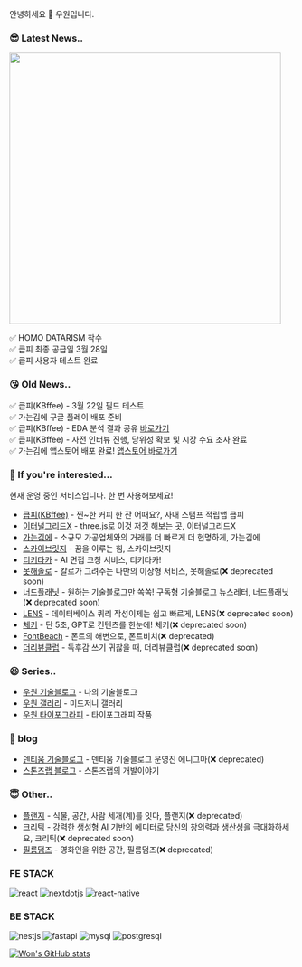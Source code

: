 안녕하세요 👏
우원입니다.

### 😎 Latest News..

<a href="https://homo-datarism.vercel.app/" target="_blank">
<img src="https://github.com/user-attachments/assets/bca704a3-e882-49a8-a69f-790f865d6241" width="480"/>
</a>

✅ HOMO DATARISM 착수  
✅ 큽피 최종 공급일 3월 28일  
✅ 큽피 사용자 테스트 완료

### 😘 Old News..
✅ 큽피(KBffee) - 3월 22일 필드 테스트  
✅ 가는김에 구글 플레이 배포 준비  
✅ 큽피(KBffee) - EDA 분석 결과 공유 [바로가기](https://github.com/thewoowon/KBffee-interview-analysis)  
✅ 큽피(KBffee) - 사전 인터뷰 진행, 당위성 확보 및 시장 수요 조사 완료  
✅ 가는김에 앱스토어 배포 완료! [앱스토어 바로가기](https://apps.apple.com/kr/app/%EA%B0%80%EB%8A%94%EA%B9%80%EC%97%90/id6742342931)   

### 🥳 If you're interested...
현재 운영 중인 서비스입니다. 한 번 사용해보세요!

- [큽피(KBffee)](https://github.com/thewoowon/KBffee) - 찐~한 커피 한 잔 어때요?, 사내 스탬프 적립앱 큽피
- [이터널그리드X](https://eternalgridx.com) - three.js로 이것 저것 해보는 곳, 이터널그리드X
- [가는김에](https://lululala.at) - 소규모 가공업체와의 거래를 더 빠르게 더 현명하게, 가는김에
- [스카이브릿지](https://skybrg.io) - 꿈을 이루는 힘, 스카이브릿지
- [티키타카](https://tikitaka.chat) - AI 면접 코칭 서비스, 티키타카!
- [못해솔로](https://mosol.life) - 칼로가 그려주는 나만의 이상형 서비스, 못해솔로(❌ deprecated soon)
- [너드플래닛](https://nerdplanet.app) - 원하는 기술블로그만 쏙쏙! 구독형 기술블로그 뉴스레터, 너드플래닛(❌ deprecated soon)
- [LENS](https://lensql.chat) - 데이터베이스 쿼리 작성이제는 쉽고 빠르게, LENS(❌ deprecated soon)
- [체키](https://checky.im) - 단 5초, GPT로 컨텐츠를 한눈에! 체키(❌ deprecated soon)
- [FontBeach](https://fontbeach.com) - 폰트의 해변으로, 폰트비치(❌ deprecated)
- [더리뷰클럽](https://thereview.club) - 독후감 쓰기 귀찮을 때, 더리뷰클럽(❌ deprecated soon)

### 😆 Series..
- [우원 기술블로그](https://thewoowon.com) - 나의 기술블로그
- [우원 갤러리](https://thewoowon.gallery) - 미드저니 갤러리
- [우원 타이포그라피](https://thewoowon.studio) - 타이포그래피 작품

### 🥸 blog
- [덴티움 기술블로그](https://dentium.tech) - 덴티움 기술블로그 운영진 에니그마(❌ deprecated)
- [스톤즈랩 블로그](https://stoneslab.blog) - 스톤즈랩의 개발이야기

### 😇 Other..
- [플랜지](https://planzy.im) - 식물, 공간, 사람 세개(계)를 잇다, 플랜지(❌ deprecated)
- [크리틱](https://kritic.news) - 강력한 생성형 AI 기반의 에디터로 당신의 창의력과 생산성을 극대화하세요, 크리틱(❌ deprecated soon)
- [필름덤즈](https://filmdoms.studio) - 영화인을 위한 공간, 필름덤즈(❌ deprecated)

<h3>FE STACK</h3>
<p>
  <img alt="react" src ="https://img.shields.io/badge/react-61DAFB.svg?&style=for-the-badge&logo=react&logoColor=white"/>
  <img alt="nextdotjs" src ="https://img.shields.io/badge/nextdotjs-000000.svg?&style=for-the-badge&logo=nextdotjs&logoColor=white"/>
  <img alt="react-native" src ="https://img.shields.io/badge/reactnative-0014AD.svg?&style=for-the-badge&logo=react&logoColor=white"/>
</p>
<h3>BE STACK</h3>
<p>
<img alt="nestjs" src ="https://img.shields.io/badge/nestjs-E0234E.svg?&style=for-the-badge&logo=nestjs&logoColor=white"/>
<img alt="fastapi" src ="https://img.shields.io/badge/fastapi-000000.svg?&style=for-the-badge&logo=fastapi&logoColor=white"/>
<img alt="mysql" src ="https://img.shields.io/badge/mysql-4479A1.svg?&style=for-the-badge&logo=mysql&logoColor=white"/>
<img alt="postgresql" src ="https://img.shields.io/badge/postgresql-4169E1.svg?&style=for-the-badge&logo=postgresql&logoColor=white"/>
</p>

[![Won's GitHub stats](https://github-readme-stats.vercel.app/api?username=thewoowon)](https://github.com/anuraghazra/github-readme-stats)


